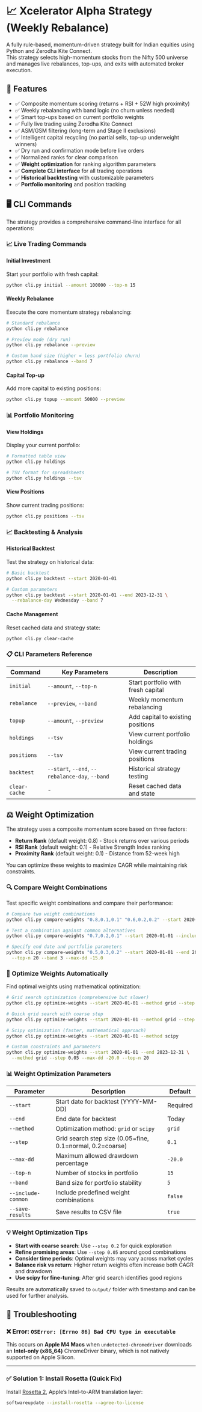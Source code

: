 # 📈 Xcelerator Alpha Strategy (Weekly Rebalance)

A fully rule-based, momentum-driven strategy built for Indian equities using Python and Zerodha Kite Connect.  
This strategy selects high-momentum stocks from the Nifty 500 universe and manages live rebalances, top-ups, and exits with automated broker execution.

## 🚀 Features

- ✅ Composite momentum scoring (returns + RSI + 52W high proximity)
- ✅ Weekly rebalancing with band logic (no churn unless needed)
- ✅ Smart top-ups based on current portfolio weights
- ✅ Fully live trading using Zerodha Kite Connect
- ✅ ASM/GSM filtering (long-term and Stage II exclusions)
- ✅ Intelligent capital recycling (no partial sells, top-up underweight winners)
- ✅ Dry run and confirmation mode before live orders
- ✅ Normalized ranks for clear comparison
- ✅ **Weight optimization** for ranking algorithm parameters
- ✅ **Complete CLI interface** for all trading operations
- ✅ **Historical backtesting** with customizable parameters
- ✅ **Portfolio monitoring** and position tracking

## 🖥️ CLI Commands

The strategy provides a comprehensive command-line interface for all operations:

### 📈 Live Trading Commands

#### Initial Investment
Start your portfolio with fresh capital:
```bash
python cli.py initial --amount 100000 --top-n 15
```

#### Weekly Rebalance  
Execute the core momentum strategy rebalancing:
```bash
# Standard rebalance
python cli.py rebalance

# Preview mode (dry run)
python cli.py rebalance --preview

# Custom band size (higher = less portfolio churn)
python cli.py rebalance --band 7
```

#### Capital Top-up
Add more capital to existing positions:
```bash
python cli.py topup --amount 50000 --preview
```

### 📊 Portfolio Monitoring

#### View Holdings
Display your current portfolio:
```bash
# Formatted table view
python cli.py holdings

# TSV format for spreadsheets
python cli.py holdings --tsv
```

#### View Positions
Show current trading positions:
```bash
python cli.py positions --tsv
```

### 📈 Backtesting & Analysis

#### Historical Backtest
Test the strategy on historical data:
```bash
# Basic backtest
python cli.py backtest --start 2020-01-01

# Custom parameters
python cli.py backtest --start 2020-01-01 --end 2023-12-31 \
  --rebalance-day Wednesday --band 7
```

#### Cache Management
Reset cached data and strategy state:
```bash
python cli.py clear-cache
```

### 📋 CLI Parameters Reference

| Command | Key Parameters | Description |
|---------|----------------|-------------|
| `initial` | `--amount`, `--top-n` | Start portfolio with fresh capital |
| `rebalance` | `--preview`, `--band` | Weekly momentum rebalancing |
| `topup` | `--amount`, `--preview` | Add capital to existing positions |
| `holdings` | `--tsv` | View current portfolio holdings |
| `positions` | `--tsv` | View current trading positions |
| `backtest` | `--start`, `--end`, `--rebalance-day`, `--band` | Historical strategy testing |
| `clear-cache` | - | Reset cached data and state |

## ⚖️ Weight Optimization

The strategy uses a composite momentum score based on three factors:
- **Return Rank** (default weight: 0.8) - Stock returns over various periods
- **RSI Rank** (default weight: 0.1) - Relative Strength Index ranking
- **Proximity Rank** (default weight: 0.1) - Distance from 52-week high

You can optimize these weights to maximize CAGR while maintaining risk constraints.

### 🔍 Compare Weight Combinations

Test specific weight combinations and compare their performance:

```bash
# Compare two weight combinations
python cli.py compare-weights "0.8,0.1,0.1" "0.6,0.2,0.2" --start 2020-01-01

# Test a combination against common alternatives
python cli.py compare-weights "0.7,0.2,0.1" --start 2020-01-01 --include-common

# Specify end date and portfolio parameters
python cli.py compare-weights "0.5,0.3,0.2" --start 2020-01-01 --end 2023-12-31 \
  --top-n 20 --band 3 --max-dd -15.0
```

### 🎯 Optimize Weights Automatically

Find optimal weights using mathematical optimization:

```bash
# Grid search optimization (comprehensive but slower)
python cli.py optimize-weights --start 2020-01-01 --method grid --step 0.1

# Quick grid search with coarse step
python cli.py optimize-weights --start 2020-01-01 --method grid --step 0.2

# Scipy optimization (faster, mathematical approach)
python cli.py optimize-weights --start 2020-01-01 --method scipy

# Custom constraints and parameters
python cli.py optimize-weights --start 2020-01-01 --end 2023-12-31 \
  --method grid --step 0.05 --max-dd -20.0 --top-n 20
```

### 📊 Weight Optimization Parameters

| Parameter | Description | Default |
|-----------|-------------|---------|
| `--start` | Start date for backtest (YYYY-MM-DD) | Required |
| `--end` | End date for backtest | Today |
| `--method` | Optimization method: `grid` or `scipy` | `grid` |
| `--step` | Grid search step size (0.05=fine, 0.1=normal, 0.2=coarse) | `0.1` |
| `--max-dd` | Maximum allowed drawdown percentage | `-20.0` |
| `--top-n` | Number of stocks in portfolio | `15` |
| `--band` | Band size for portfolio stability | `5` |
| `--include-common` | Include predefined weight combinations | `false` |
| `--save-results` | Save results to CSV file | `true` |

### 💡 Weight Optimization Tips

- **Start with coarse search**: Use `--step 0.2` for quick exploration
- **Refine promising areas**: Use `--step 0.05` around good combinations  
- **Consider time periods**: Optimal weights may vary across market cycles
- **Balance risk vs return**: Higher return weights often increase both CAGR and drawdown
- **Use scipy for fine-tuning**: After grid search identifies good regions

Results are automatically saved to `output/` folder with timestamp and can be used for further analysis.

## 🧯 Troubleshooting

### ❌ Error: `OSError: [Errno 86] Bad CPU type in executable`

This occurs on **Apple M4 Macs** when `undetected-chromedriver` downloads an **Intel-only (x86_64)** ChromeDriver binary, which is not natively supported on Apple Silicon.

---

### ✅ Solution 1: Install Rosetta (Quick Fix)

Install [Rosetta 2](https://support.apple.com/en-us/HT211861), Apple’s Intel-to-ARM translation layer:

```bash
softwareupdate --install-rosetta --agree-to-license